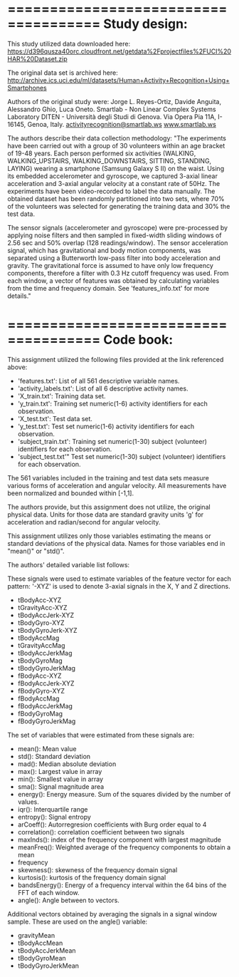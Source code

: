 =====================================
Study design:
=====================================
This study utilized data downloaded here:
https://d396qusza40orc.cloudfront.net/getdata%2Fprojectfiles%2FUCI%20HAR%20Dataset.zip

The original data set is archived here:
http://archive.ics.uci.edu/ml/datasets/Human+Activity+Recognition+Using+Smartphones

Authors of the original study were:
Jorge L. Reyes-Ortiz, Davide Anguita, Alessandro Ghio, Luca Oneto.
Smartlab - Non Linear Complex Systems Laboratory
DITEN - Università degli Studi di Genova.
Via Opera Pia 11A, I-16145, Genoa, Italy.
activityrecognition@smartlab.ws
www.smartlab.ws

The authors describe their data collection methodology:
"The experiments have been carried out with a group of 30 volunteers within an age bracket of 19-48 years. Each person performed six activities (WALKING, WALKING_UPSTAIRS, WALKING_DOWNSTAIRS, SITTING, STANDING, LAYING) wearing a smartphone (Samsung Galaxy S II) on the waist. Using its embedded accelerometer and gyroscope, we captured 3-axial linear acceleration and 3-axial angular velocity at a constant rate of 50Hz. The experiments have been video-recorded to label the data manually. The obtained dataset has been randomly partitioned into two sets, where 70% of the volunteers was selected for generating the training data and 30% the test data. 

The sensor signals (accelerometer and gyroscope) were pre-processed by applying noise filters and then sampled in fixed-width sliding windows of 2.56 sec and 50% overlap (128 readings/window). The sensor acceleration signal, which has gravitational and body motion components, was separated using a Butterworth low-pass filter into body acceleration and gravity. The gravitational force is assumed to have only low frequency components, therefore a filter with 0.3 Hz cutoff frequency was used. From each window, a vector of features was obtained by calculating variables from the time and frequency domain. See 'features_info.txt' for more details."

=====================================
Code book:
=====================================
This assignment utilized the following files provided at the link referenced above:
 - 'features.txt': List of all 561 descriptive variable names.
 - 'activity_labels.txt': List of all 6 descriptive activity names.
 - 'X_train.txt': Training data set.
 - 'y_train.txt': Training set numeric(1-6) activity identifiers for each observation.
 - 'X_test.txt': Test data set.
 - 'y_test.txt': Test set numeric(1-6) activity identifiers for each observation.
 - 'subject_train.txt': Training set numeric(1-30) subject (volunteer) identifiers for each observation.
 - 'subject_test.txt'" Test set numeric(1-30) subject (volunteer) identifiers for each observation.

The 561 variables included in the training and test data sets measure various forms of acceleration
and angular velocity. All measurements have been normalized and bounded within [-1,1]. 

The authors provide, but this assignment does not utilize, the original physical data. Units for those data are standard gravity units 'g' for acceleration and radian/second for angular velocity.

This assignment utilizes only those variables estimating the means or standard deviations of the physical data. Names for those variables end in "mean()" or "std()".

The authors' detailed variable list follows:

These signals were used to estimate variables of the feature vector for each pattern:
 '-XYZ' is used to denote 3-axial signals in the X, Y and Z directions.

 - tBodyAcc-XYZ
 - tGravityAcc-XYZ
 - tBodyAccJerk-XYZ
 - tBodyGyro-XYZ
 - tBodyGyroJerk-XYZ
 - tBodyAccMag
 - tGravityAccMag
 - tBodyAccJerkMag
 - tBodyGyroMag
 - tBodyGyroJerkMag
 - fBodyAcc-XYZ
 - fBodyAccJerk-XYZ
 - fBodyGyro-XYZ
 - fBodyAccMag
 - fBodyAccJerkMag
 - fBodyGyroMag
 - fBodyGyroJerkMag

The set of variables that were estimated from these signals are:

 - mean(): Mean value
 - std(): Standard deviation
 - mad(): Median absolute deviation
 - max(): Largest value in array
 - min(): Smallest value in array
 - sma(): Signal magnitude area
 - energy(): Energy measure. Sum of the squares divided by the number of values.
 - iqr(): Interquartile range
 - entropy(): Signal entropy
 - arCoeff(): Autorregresion coefficients with Burg order equal to 4
 - correlation(): correlation coefficient between two signals
 - maxInds(): index of the frequency component with largest magnitude
 - meanFreq(): Weighted average of the frequency components to obtain a mean
 - frequency
 - skewness(): skewness of the frequency domain signal
 - kurtosis(): kurtosis of the frequency domain signal
 - bandsEnergy(): Energy of a frequency interval within the 64 bins of the FFT of each window.
 - angle(): Angle between to vectors.

Additional vectors obtained by averaging the signals in a signal window sample.
 These are used on the angle() variable:

 - gravityMean
 - tBodyAccMean
 - tBodyAccJerkMean
 - tBodyGyroMean
 - tBodyGyroJerkMean
